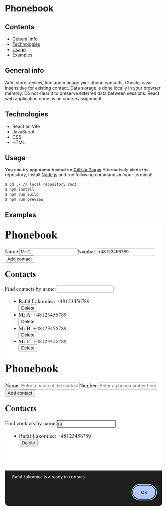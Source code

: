 # Phonebook

## Contents
* [General info](#general-info)
* [Technologies](#technologies)
* [Usage](#usage)
* [Examples](#examples)

## General info
Add, store, review, find and manage your phone contacts. 
Checks case insensitive for existing contact. 
Data storage is done locally in your browser memory. Do not clear it to preserve enterred data between sessions.
React web application done as an course assignment.

## Technologies
* React on Vite
* JavaScript
* CSS
* HTML

## Usage
You can try app demo hosted on [GitHub Pages](https://rafallakomiec.github.io/goit-react-hw-03-phonebook/)
Alternatively clone the repository, install [Node.js](https://nodejs.org/en/download/current) and run following commands in your terminal:

```
$ cd ./ // local repository root
$ npm install
$ npm run build
$ npm run preview
```

## Examples

![Example1](./public/Example1.jpg)
![Example2](./public/Example2.jpg)
![Example3](./public/Example3.jpg)
